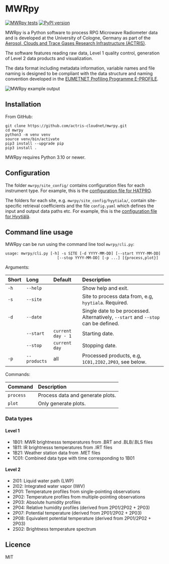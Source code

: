 # MWRpy

[![MWRpy tests](https://github.com/actris-cloudnet/mwrpy/actions/workflows/test.yml/badge.svg)](https://github.com/actris-cloudnet/mwrpy/actions/workflows/test.yml)
[![PyPI version](https://badge.fury.io/py/mwrpy.svg)](https://badge.fury.io/py/mwrpy)

MWRpy is a Python software to process RPG Microwave Radiometer data and is developed at the University of Cologne, Germany as part of the [Aerosol, Clouds and Trace Gases Research Infrastructure (ACTRIS)](https://actris.eu/).

The software features reading raw data, Level 1 quality control, generation of Level 2 data products and visualization.

The data format including metadata information, variable names and file naming is designed to be compliant with the data structure and naming convention developed in the [EUMETNET Profiling Programme E-PROFILE](https://www.eumetnet.eu/).

![MWRpy example output](https://atmos.meteo.uni-koeln.de/~hatpro/quicklooks/obs/site/jue/tophat/actris/level2/2022/10/29/20221029_juelich_temperature.png)

## Installation

From GitHub:

```shell
git clone https://github.com/actris-cloudnet/mwrpy.git
cd mwrpy
python3 -m venv venv
source venv/bin/activate
pip3 install --upgrade pip
pip3 install .
```

MWRpy requires Python 3.10 or newer.

## Configuration

The folder `mwrpy/site_config/` contains configuration files for each instrument
type. For example, this is the [configuration file for HATPRO](mwrpy/site_config/hatpro.yaml).

The folders for each site, e.g. `mwrpy/site_config/hyytiala/`, contain
site-specific retrieval coefficients and the file `config.yaml` which
defines the input and output data paths etc. For example, this is the
[configuration file for Hyytiälä](mwrpy/site_config/hyytiala/config.yaml).

## Command line usage

MWRpy can be run using the command line tool `mwrpy/cli.py`:

    usage: mwrpy/cli.py [-h] -s SITE [-d YYYY-MM-DD] [--start YYYY-MM-DD]
                           [--stop YYYY-MM-DD] [-p ...] [{process,plot}]

Arguments:

| Short | Long         | Default           | Description                                                                        |
| :---- | :----------- | :---------------- | :--------------------------------------------------------------------------------- |
| `-h`  | `--help`     |                   | Show help and exit.                                                                |
| `-s`  | `--site`     |                   | Site to process data from, e.g, `hyytiala`. Required.                              |
| `-d`  | `--date`     |                   | Single date to be processed. Alternatively, `--start` and `--stop` can be defined. |
|       | `--start`    | `current day - 1` | Starting date.                                                                     |
|       | `--stop`     | `current day `    | Stopping date.                                                                     |
| `-p`  | `--products` | all               | Processed products, e.g, `1C01,2I02,2P03`, see below.                              |

Commands:

| Command   | Description                      |
| :-------- | :------------------------------- |
| `process` | Process data and generate plots. |
| `plot`    | Only generate plots.             |

### Data types

#### Level 1

- 1B01: MWR brightnesss temperatures from .BRT and .BLB/.BLS files
- 1B11: IR brightnesss temperatures from .IRT files
- 1B21: Weather station data from .MET files
- 1C01: Combined data type with time corresponding to 1B01

#### Level 2

- 2I01: Liquid water path (LWP)
- 2I02: Integrated water vapor (IWV)
- 2P01: Temperature profiles from single-pointing observations
- 2P02: Temperature profiles from multiple-pointing observations
- 2P03: Absolute humidity profiles
- 2P04: Relative humidity profiles (derived from 2P01/2P02 + 2P03)
- 2P07: Potential temperature (derived from 2P01/2P02 + 2P03)
- 2P08: Equivalent potential temperature (derived from 2P01/2P02 + 2P03)
- 2S02: Brightness temperature spectrum

## Licence

MIT
